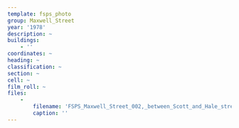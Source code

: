 ```yaml
---
template: fsps_photo
group: Maxwell_Street
year: '1978'
description: ~
buildings:
    - ''
coordinates: ~
heading: ~
classification: ~
section: ~
cell: ~
film_roll: ~
files:
    -
        filename: 'FSPS_Maxwell_Street_002,_between_Scott_and_Hale_streets,_20-5-K,_1978.png'
        caption: ''
---
```

